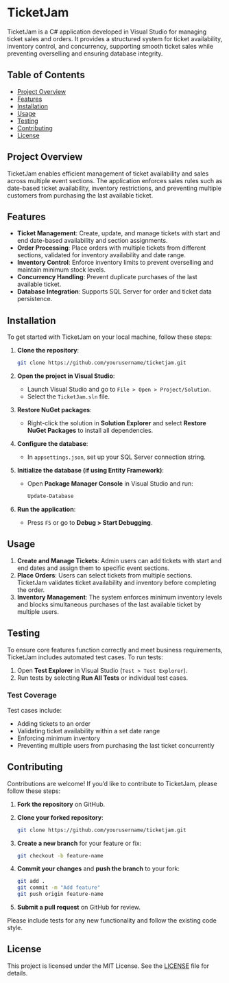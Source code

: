 # TicketJam


TicketJam is a C# application developed in Visual Studio for managing ticket sales and orders. It provides a structured system for ticket availability, inventory control, and concurrency, supporting smooth ticket sales while preventing overselling and ensuring database integrity.

## Table of Contents

- [Project Overview](#project-overview)
- [Features](#features)
- [Installation](#installation)
- [Usage](#usage)
- [Testing](#testing)
- [Contributing](#contributing)
- [License](#license)

## Project Overview

TicketJam enables efficient management of ticket availability and sales across multiple event sections. The application enforces sales rules such as date-based ticket availability, inventory restrictions, and preventing multiple customers from purchasing the last available ticket.

## Features

- **Ticket Management**: Create, update, and manage tickets with start and end date-based availability and section assignments.
- **Order Processing**: Place orders with multiple tickets from different sections, validated for inventory availability and date range.
- **Inventory Control**: Enforce inventory limits to prevent overselling and maintain minimum stock levels.
- **Concurrency Handling**: Prevent duplicate purchases of the last available ticket.
- **Database Integration**: Supports SQL Server for order and ticket data persistence.

## Installation

To get started with TicketJam on your local machine, follow these steps:

1. **Clone the repository**:

    ```bash
    git clone https://github.com/yourusername/ticketjam.git
    ```

2. **Open the project in Visual Studio**:

    - Launch Visual Studio and go to `File > Open > Project/Solution`.
    - Select the `TicketJam.sln` file.

3. **Restore NuGet packages**:

    - Right-click the solution in **Solution Explorer** and select **Restore NuGet Packages** to install all dependencies.

4. **Configure the database**:

    - In `appsettings.json`, set up your SQL Server connection string.

5. **Initialize the database (if using Entity Framework)**:

    - Open **Package Manager Console** in Visual Studio and run:

        ```bash
        Update-Database
        ```

6. **Run the application**:

    - Press `F5` or go to **Debug > Start Debugging**.

## Usage

1. **Create and Manage Tickets**: Admin users can add tickets with start and end dates and assign them to specific event sections.
2. **Place Orders**: Users can select tickets from multiple sections. TicketJam validates ticket availability and inventory before completing the order.
3. **Inventory Management**: The system enforces minimum inventory levels and blocks simultaneous purchases of the last available ticket by multiple users.

## Testing

To ensure core features function correctly and meet business requirements, TicketJam includes automated test cases. To run tests:

1. Open **Test Explorer** in Visual Studio (`Test > Test Explorer`).
2. Run tests by selecting **Run All Tests** or individual test cases.

### Test Coverage

Test cases include:
- Adding tickets to an order
- Validating ticket availability within a set date range
- Enforcing minimum inventory
- Preventing multiple users from purchasing the last ticket concurrently

## Contributing

Contributions are welcome! If you’d like to contribute to TicketJam, please follow these steps:

1. **Fork the repository** on GitHub.
2. **Clone your forked repository**:

    ```bash
    git clone https://github.com/yourusername/ticketjam.git
    ```

3. **Create a new branch** for your feature or fix:

    ```bash
    git checkout -b feature-name
    ```

4. **Commit your changes** and **push the branch** to your fork:

    ```bash
    git add .
    git commit -m "Add feature"
    git push origin feature-name
    ```

5. **Submit a pull request** on GitHub for review.

Please include tests for any new functionality and follow the existing code style.

## License

This project is licensed under the MIT License. See the [LICENSE](LICENSE) file for details.
